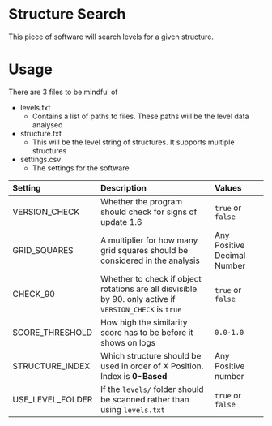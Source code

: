 # Structure Search

This piece of software will search levels for a given structure.

# Usage

There are 3 files to be mindful of

- levels.txt
    - Contains a list of paths to files. These paths will be the level data analysed
- structure.txt
    - This will be the level string of structures. It supports multiple structures
- settings.csv
    - The settings for the software

| Setting | Description | Values |
|:-|:-|:-|
| VERSION_CHECK | Whether the program should check for signs of update 1.6 | `true` or `false` |
| GRID_SQUARES | A multiplier for how many grid squares should be considered in the analysis | Any Positive Decimal Number |
| CHECK_90 | Whether to check if object rotations are all disvisible by 90. only active if `VERSION_CHECK` is `true` | `true` or `false` |
| SCORE_THRESHOLD | How high the similarity score has to be before it shows on logs | `0.0-1.0` |
| STRUCTURE_INDEX | Which structure should be used in order of X Position. Index is **0-Based** | Any Positive number |
| USE_LEVEL_FOLDER | If the `levels/` folder should be scanned rather than using `levels.txt` | `true` or `false` |